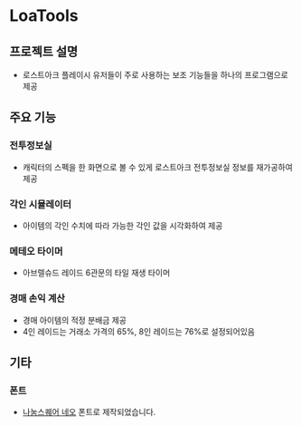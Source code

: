 # LoaTools
## 프로젝트 설명
* 로스트아크 플레이시 유저들이 주로 사용하는 보조 기능들을 하나의 프로그램으로 제공
## 주요 기능
### 전투정보실
* 캐릭터의 스펙을 한 화면으로 볼 수 있게 로스트아크 전투정보실 정보를 재가공하여 제공
### 각인 시뮬레이터
* 아이템의 각인 수치에 따라 가능한 각인 값을 시각화하여 제공
### 메테오 타이머
* 아브렐슈드 레이드 6관문의 타일 재생 타이머
### 경매 손익 계산
* 경매 아이템의 적정 분배금 제공
* 4인 레이드는 거래소 가격의 65%, 8인 레이드는 76%로 설정되어있음
## 기타
### 폰트
* [나눔스퀘어 네오](https://campaign.naver.com/nanumsquare_neo/#download) 폰트로 제작되었습니다. 
